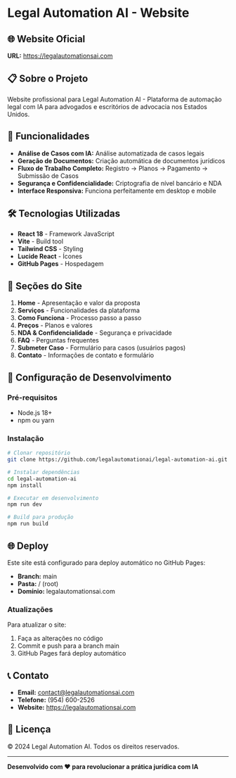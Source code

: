 # Legal Automation AI - Website

## 🌐 Website Oficial
**URL:** https://legalautomationsai.com

## 📋 Sobre o Projeto
Website profissional para Legal Automation AI - Plataforma de automação legal com IA para advogados e escritórios de advocacia nos Estados Unidos.

## 🚀 Funcionalidades
- **Análise de Casos com IA:** Análise automatizada de casos legais
- **Geração de Documentos:** Criação automática de documentos jurídicos
- **Fluxo de Trabalho Completo:** Registro → Planos → Pagamento → Submissão de Casos
- **Segurança e Confidencialidade:** Criptografia de nível bancário e NDA
- **Interface Responsiva:** Funciona perfeitamente em desktop e mobile

## 🛠️ Tecnologias Utilizadas
- **React 18** - Framework JavaScript
- **Vite** - Build tool
- **Tailwind CSS** - Styling
- **Lucide React** - Ícones
- **GitHub Pages** - Hospedagem

## 📱 Seções do Site
1. **Home** - Apresentação e valor da proposta
2. **Serviços** - Funcionalidades da plataforma
3. **Como Funciona** - Processo passo a passo
4. **Preços** - Planos e valores
5. **NDA & Confidencialidade** - Segurança e privacidade
6. **FAQ** - Perguntas frequentes
7. **Submeter Caso** - Formulário para casos (usuários pagos)
8. **Contato** - Informações de contato e formulário

## 🔧 Configuração de Desenvolvimento

### Pré-requisitos
- Node.js 18+
- npm ou yarn

### Instalação
```bash
# Clonar repositório
git clone https://github.com/legalautomationai/legal-automation-ai.git

# Instalar dependências
cd legal-automation-ai
npm install

# Executar em desenvolvimento
npm run dev

# Build para produção
npm run build
```

## 🌐 Deploy
Este site está configurado para deploy automático no GitHub Pages:
- **Branch:** main
- **Pasta:** / (root)
- **Domínio:** legalautomationsai.com

### Atualizações
Para atualizar o site:
1. Faça as alterações no código
2. Commit e push para a branch main
3. GitHub Pages fará deploy automático

## 📞 Contato
- **Email:** contact@legalautomationsai.com
- **Telefone:** (954) 600-2526
- **Website:** https://legalautomationsai.com

## 📄 Licença
© 2024 Legal Automation AI. Todos os direitos reservados.

---

**Desenvolvido com ❤️ para revolucionar a prática jurídica com IA**

